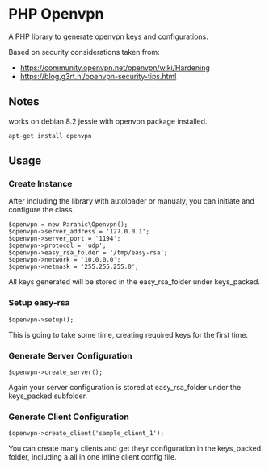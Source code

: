 # PHP Openvpn

A PHP library to generate openvpn keys and configurations.

Based on security considerations taken from:
- https://community.openvpn.net/openvpn/wiki/Hardening
- https://blog.g3rt.nl/openvpn-security-tips.html


## Notes
works on debian 8.2 jessie with openvpn package installed.
```
apt-get install openvpn
```

## Usage
### Create Instance
After including the library with autoloader or manualy, you can initiate and configure the class.
```
$openvpn = new Paranic\Openvpn();
$openvpn->server_address = '127.0.0.1';
$openvpn->server_port = '1194';
$openvpn->protocol = 'udp';
$openvpn->easy_rsa_folder = '/tmp/easy-rsa';
$openvpn->network = '10.0.0.0';
$openvpn->netmask = '255.255.255.0';
```
All keys generated will be stored in the easy_rsa_folder under keys_packed.

### Setup easy-rsa
```
$openvpn->setup();
```
This is going to take some time, creating required keys for the first time.

### Generate Server Configuration
```
$openvpn->create_server();
```
Again your server configuration is stored at easy_rsa_folder under the keys_packed subfolder.

### Generate Client Configuration
```
$openvpn->create_client('sample_client_1');
```
You can create many clients and get theyr configuration in the keys_packed folder, including a all in one inline client config file.